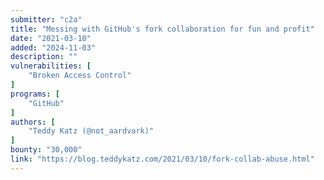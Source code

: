 ```yaml
---
submitter: "c2a"
title: "Messing with GitHub's fork collaboration for fun and profit"
date: "2021-03-10"
added: "2024-11-03"
description: ""
vulnerabilities: [
    "Broken Access Control"
]
programs: [
    "GitHub"
]
authors: [
    "Teddy Katz (@not_aardvark)"
]
bounty: "30,000"
link: "https://blog.teddykatz.com/2021/03/10/fork-collab-abuse.html"
---
```





